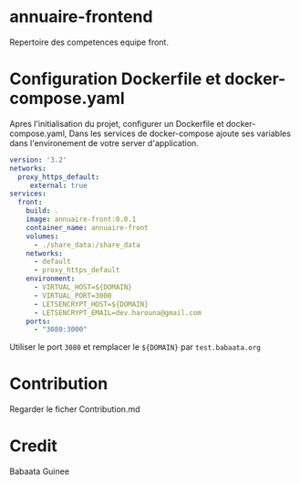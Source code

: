 # annuaire-frontend
Repertoire des competences equipe front.

# Configuration Dockerfile et docker-compose.yaml
Apres l'initialisation du projet, configurer un Dockerfile et docker-compose.yaml,
Dans les services de docker-compose ajoute ses variables dans l'environement de votre server d'application.
```yaml
version: '3.2'
networks:
  proxy_https_default:
     external: true
services:
  front:
    build: .
    image: annuaire-front:0.0.1
    container_name: annuaire-front
    volumes:
      - ./share_data:/share_data
    networks:
      - default
      - proxy_https_default
    environment:
      - VIRTUAL_HOST=${DOMAIN}
      - VIRTUAL_PORT=3000
      - LETSENCRYPT_HOST=${DOMAIN}
      - LETSENCRYPT_EMAIL=dev.harouna@gmail.com
    ports:
      - "3080:3000"
```

Utiliser le port `3080` et remplacer le `${DOMAIN}` par `test.babaata.org`

# Contribution
Regarder le ficher Contribution.md

# Credit
Babaata Guinee
